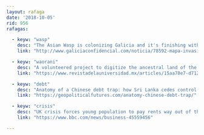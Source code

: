 ```yaml
---
layout: rafaga
date: '2018-10-05'
rid: 956
rafagas:

  - keyw: "wasp"
    desc: "The Asian Wasp is colonizing Galicia and it's finishing with bees and other species because predators lacking"
    link: "http://www.galiciaconfidencial.com/noticia/78592-mapa-invasion-avespa-velutina-galicia-factores-favorecen-inevitable-expansion"

  - keyw: "waorani"
    desc: "A volunteered project to digitize the ancestral land of the Woarani at the Amazon, made by the very same inhabitants"
    link: "https://www.revistadelauniversidad.mx/articles/15aa78e7-d712-4ae5-8daf-9431390313bd/mapeo-territorial-waorani"

  - keyw: "debt"
    desc: "Anatomy of a Chinese debt trap: how Sri Lanka cedes control of a 15-acre area around a harbor to a Chinese public company over 99 years"
    link: "https://geopoliticalfutures.com/anatomy-chinese-debt-trap/"

  - keyw: "crisis"
    desc: "UK crisis forces young population to pay rents way out of their reach at two-thirds of the territory"
    link: "https://www.bbc.com/news/business-45559456"

---
```

